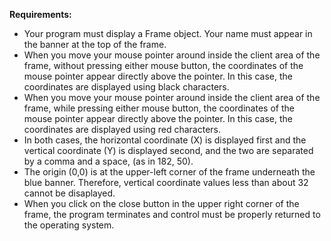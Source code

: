 **Requirements:**
- Your program must display a Frame object. Your name must appear in the banner at the top of the frame.
- When you move your mouse pointer around inside the client area of the frame, without pressing either mouse button, the coordinates of the mouse pointer appear directly above the pointer. In this case, the coordinates are displayed using black characters.
- When you move your mouse pointer around inside the client area of the frame, while pressing either mouse button, the coordinates of the mouse pointer appear directly above the pointer. In this case, the coordinates are displayed using red characters.
- In both cases, the horizontal coordinate (X) is displayed first and the vertical coordinate (Y) is displayed second, and the two are separated by a comma and a space, (as in 182, 50).
- The origin (0,0) is at the upper-left corner of the frame underneath the blue banner. Therefore, vertical coordinate values less than about 32 cannot be disaplayed.
- When you click on the close button in the upper right corner of the frame, the program terminates and control must be properly returned to the operating system.
